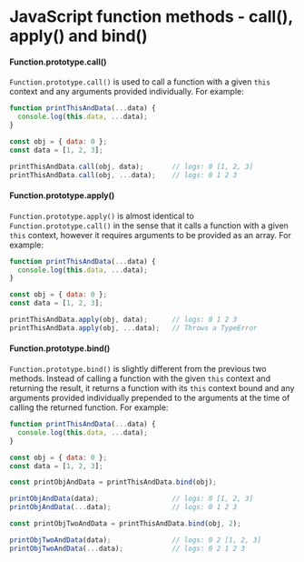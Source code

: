 # JavaScript function methods - call(), apply() and bind()

#### Function.prototype.call()

`Function.prototype.call()` is used to call a function with a given `this` context and any arguments provided individually. For example:

```js
function printThisAndData(...data) {
  console.log(this.data, ...data);
}

const obj = { data: 0 };
const data = [1, 2, 3];

printThisAndData.call(obj, data);       // logs: 0 [1, 2, 3]
printThisAndData.call(obj, ...data);    // logs: 0 1 2 3
```

#### Function.prototype.apply()

`Function.prototype.apply()` is almost identical to `Function.prototype.call()` in the sense that it calls a function with a given `this` context, however it requires arguments to be provided as an array. For example:

```js
function printThisAndData(...data) {
  console.log(this.data, ...data);
}

const obj = { data: 0 };
const data = [1, 2, 3];

printThisAndData.apply(obj, data);      // logs: 0 1 2 3
printThisAndData.apply(obj, ...data);   // Throws a TypeError
```

#### Function.prototype.bind()

`Function.prototype.bind()` is slightly different from the previous two methods. Instead of calling a function with the given `this` context and returning the result, it returns a function with its `this` context bound and any arguments provided individually prepended to the arguments at the time of calling the returned function. For example:

```js
function printThisAndData(...data) {
  console.log(this.data, ...data);
}

const obj = { data: 0 };
const data = [1, 2, 3];

const printObjAndData = printThisAndData.bind(obj);

printObjAndData(data);                  // logs: 0 [1, 2, 3]
printObjAndData(...data);               // logs: 0 1 2 3

const printObjTwoAndData = printThisAndData.bind(obj, 2);

printObjTwoAndData(data);               // logs: 0 2 [1, 2, 3]
printObjTwoAndData(...data);            // logs: 0 2 1 2 3
```
